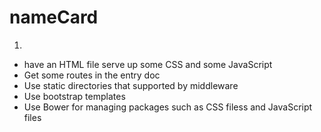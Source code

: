 # nameCard
1.
* have an HTML file serve up some CSS and some JavaScript
* Get some routes in the entry doc
* Use static directories that supported by middleware
* Use bootstrap templates 
* Use Bower for managing packages such as CSS filess and JavaScript files

